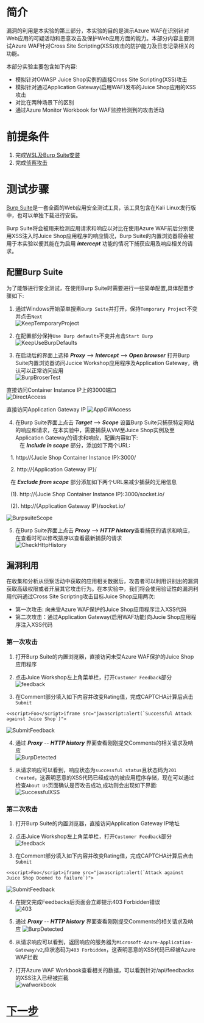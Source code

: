 # 简介  
漏洞的利用是本实验的第三部分，本实验的目的是演示Azure WAF在识别针对Web应用的可疑活动和恶意攻击及保护Web应用方面的能力。本部分内容主要测试Azure WAF针对Cross Site Scripting(XSS)攻击的防护能力及日志记录相关的功能。

本部分实验主要包含如下内容:   

* 模拟针对OWASP Juice Shop实例的直接Cross Site Scripting(XSS)攻击   
* 模拟针对通过Application Gateway(启用WAF)发布的Juice Shop应用的XSS攻击  
* 对比在两种场景下的区别  
* 通过Azure Monitor Workbook for WAF监控检测到的攻击活动  

# 前提条件   

1. 完成[WSL及Burp Suite安装](./Lab-Configure-WSL-Burpsuite.md)
2. 完成[侦察攻击](./Lab-Reconnaissance.md)   

# 测试步骤   
[Burp Suite](https://portswigger.net/burp/documentation/desktop/getting-started)是一套全面的Web应用安全测试工具，该工具包含在Kali Linux发行版中，也可以单独下载进行安装。

Burp Suite将会被用来检测应用请求和响应以对比在使用Azure WAF前后分别使用XSS注入时Juice Shop应用程序的响应情况，Burp Suite的内置浏览器将会被用于本实验以便其能在为启用 ***intercept*** 功能的情况下捕获应用及响应相关的请求。

## 配置Burp Suite  

为了能够进行安全测试，在使用Burp Suite时需要进行一些简单配置,具体配置步骤如下:     

1. 通过Windows开始菜单搜素`Burp Suite`并打开，保持`Temporary Project`不变并点击`Next`  
![KeepTemporaryProject](./images/BurpSuite/Burp-1-Temporty_Project.png)

2. 在配置部分保持`Use Burp defaults`不变并点击`Start Burp`   
![KeepUseBurpDefaults](./images/BurpSuite/Burp-2-Default.png)  

3. 在启动后的界面上选择 ***Proxy*** --> ***Intercept*** --> ***Open browser*** 打开Burp Suite内置浏览器访问Jucice Workshop应用程序及Application Gateway，确认可以正常访问应用   
![BurpBroserTest](./images/BurpSuite/Burp-3-BroswerTest.png) 

直接访问Container Instance IP上的3000端口  
![DirectAccess](./images/BurpSuite/Burp-4-DirectAccess.png)

直接访问Application Gateway IP
![AppGWAccess](./images/BurpSuite/Burp-5-AppGWAccess.png)
  
4. 在Burp Suite界面上点击 ***Target*** --> ***Scope*** 设置Burp Suite只捕获特定网站的响应和请求，在本实验中，需要捕获从VM至Juice Shop实例及至Application Gateway的请求和响应，配置内容如下:  
&ensp; 在 ***Include in scope*** 部分，添加如下两个URL:  

&ensp; 1. http://{Jucie Shop Container Instance IP}:3000/    

&ensp; 2. http://{Application Gateway IP}/

&ensp; 在 ***Exclude from scope*** 部分添加如下两个URL来减少捕获的无用信息   

&ensp; (1). http://{Jucie Shop Container Instance IP}:3000/socket.io/  

&ensp; (2). http://{Application Gateway IP}/socket.io/     

![BurpsuiteScope](./images/BurpSuite/Burp-6-ScopeConfig.png)   

5. 在Burp Suite界面上点击 ***Proxy*** --> ***HTTP history***查看捕获的请求和响应，在查看时可以修改排序以查看最新捕获的请求  
![CheckHttpHistory](./images/BurpSuite/Burp-7-History.png)

## 漏洞利用  
在收集和分析从侦察活动中获取的应用相关数据后，攻击者可以利用识别出的漏洞获取高级权限或者开展其它攻击行为。在本实验中，我们将会使用验证性的漏洞利用代码通过Cross Site Scripting攻击目标Juice Shop应用两次:  
* 第一次攻击: 向未受Azure WAF保护的Juice Shop应用程序注入XSS代码
* 第二次攻击：通过Application Gateway(启用WAF功能)向Jucie Shop应用程序注入XSS代码   

### 第一次攻击 
1. 打开Burp Suite的内置浏览器，直接访问未受Azure WAF保护的Juice Shop应用程序  

2. 点击Juice Workshop左上角菜单栏，打开`Customer Feedback`部分
![feedback](./images/BurpSuite/Burp-8-Createfeedback.png)   

3. 在Comment部分填入如下内容并改变Rating值，完成CAPTCHA计算后点击`Submit`   

```
<<script>Foo</script>iframe src="javascript:alert(`Successful Attack against Juice Shop`)">
```  
![SubmitFeedback](./images/BurpSuite/Burp-9-Injectcode.png)  

4. 通过 ***Proxy*** -- ***HTTP history*** 界面查看刚刚提交Comments的相关请求及响应   
![BurpDetected](./images/BurpSuite/Burp-10-burpdetected.png) 

5. 从请求响应可以看到，响应状态为`successful status`且状态码为`201 Created`，这表明恶意的XSS代码已经成功的被应用程序存储，现在可以通过检查`About Us`页面确认是否攻击成功,成功则会出现如下界面:  
![SuccessfulXSS](./images/BurpSuite/Burp-11-successXSS.png)

### 第二次攻击  
1. 打开Burp Suite的内置浏览器，直接访问Application Gateway IP地址  

2. 点击Juice Workshop左上角菜单栏，打开`Customer Feedback`部分
![feedback](./images/BurpSuite/Burp-12-gw-customerfeedbacks.png)   

3. 在Comment部分填入如下内容并改变Rating值，完成CAPTCHA计算后点击`Submit`   

```
<<script>Foo</script>iframe src="javascript:alert(`Attack against Juice Shop Doomed to failure`)">
```  
![SubmitFeedback](./images/BurpSuite/Burp-13-gw-filefeedbacks.png)  

4. 在提交完成Feedbacks后页面会立即提示403 Forbidden错误  
![403](./images/BurpSuite/Burp-14-gw-feedbacks-failure.png)

5. 通过 ***Proxy*** -- ***HTTP history*** 界面查看刚刚提交Comments的相关请求及响应
![BurpDetected](./images/BurpSuite/Burp-15-gw-403.png) 

6. 从请求响应可以看到，返回响应的服务器为`Microsoft-Azure-Application-Gateway/v2`,应状态码为`403 Forbidden`，这表明恶意的XSS代码已经被Azure WAF拦截

7. 打开Azure WAF Workbook查看相关的数据，可以看到针对/api/feedbacks的XSS注入已经被拦截   
![wafworkbook](./images/BurpSuite/Burp-16-waf-Block.png)

# [下一步](./Lab-Data-Exfiltration.md)